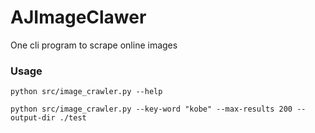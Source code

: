 # AJImageClawer
One cli program to scrape online images


### Usage

```
python src/image_crawler.py --help
```

```
python src/image_crawler.py --key-word "kobe" --max-results 200 --output-dir ./test
```